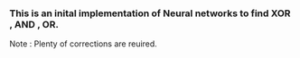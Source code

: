 ### This is an inital implementation of Neural networks to find XOR , AND , OR.
Note : Plenty of corrections are reuired.
